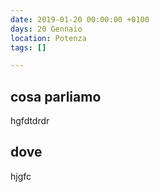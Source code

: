 ```yaml
---
date: 2019-01-20 00:00:00 +0100
days: 20 Gennaio
location: Potenza
tags: []

---
```

## cosa parliamo

hgfdtdrdr

## dove

hjgfc